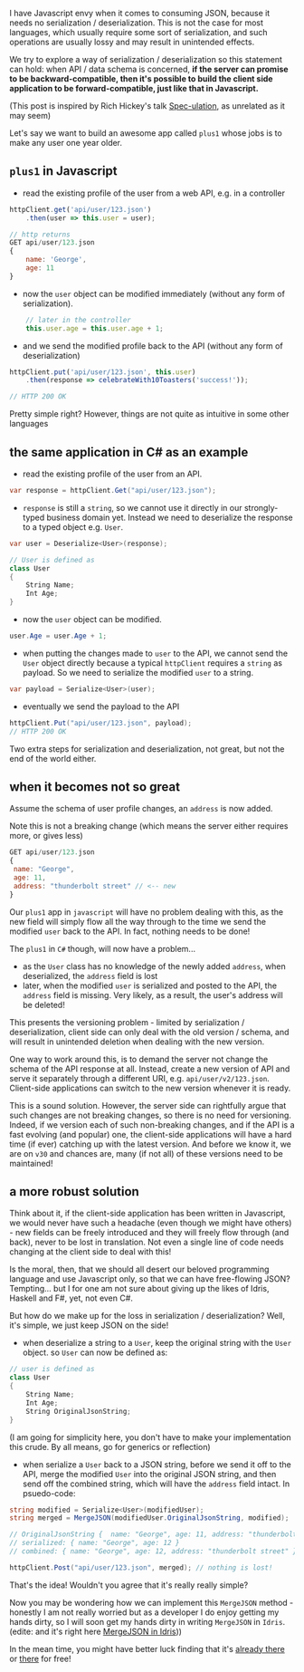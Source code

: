 I have Javascript envy when it comes to consuming JSON, because it needs no serialization / deserialization. This is not the case for most languages, which usually require some sort of serialization, and such operations are usually lossy and may result in unintended effects.

We try to explore a way of serialization / deserialization so this statement can hold: when API / data schema is concerned, **if the server can promise to be backward-compatible, then it's possible to build the client side application to be forward-compatible, just like that in Javascript.**

(This post is inspired by Rich Hickey's talk [Spec-ulation](https://youtu.be/oyLBGkS5ICk), as unrelated as it may seem)

Let's say we want to build an awesome app called ``plus1`` whose jobs is to make any user one year older.


## `plus1` in Javascript

* read the existing profile of the user from a web API, e.g. in a controller

```javascript
httpClient.get('api/user/123.json')
	.then(user => this.user = user);

// http returns
GET api/user/123.json
{
	name: 'George',
	age: 11
}
```

* now the `user` object can be modified immediately (without any form of serialization).

```javascript
	// later in the controller
	this.user.age = this.user.age + 1;
```

* and we send the modified profile back to the API (without any form of deserialization)

```javascript
httpClient.put('api/user/123.json', this.user)
	.then(response => celebrateWith10Toasters('success!'));

// HTTP 200 OK
```

Pretty simple right? However, things are not quite as intuitive in some other languages

## the same application in C# as an example

* read the existing profile of the user from an API.

```csharp
var response = httpClient.Get("api/user/123.json");
```

* `response` is still a `string`, so we cannot use it directly in our strongly-typed business domain yet. Instead we need to deserialize the response to a typed object e.g. `User`.

```csharp
var user = Deserialize<User>(response);

// User is defined as
class User
{
	String Name;
	Int Age;
}
```

* now the `user` object can be modified.

```csharp
user.Age = user.Age + 1;
```

* when putting the changes made to `user` to the API, we cannot send the `User` object directly because a typical `httpClient` requires a `string` as payload. So we need to serialize the modified `user` to a string.

```csharp
var payload = Serialize<User>(user);
```

* eventually we send the payload to the API

```csharp
httpClient.Put("api/user/123.json", payload);
// HTTP 200 OK
```

Two extra steps for serialization and deserialization, not great, but not the end of the world either.

## when it becomes not so great

Assume the schema of user profile changes, an `address` is now added.

Note this is not a breaking change (which means the server either requires more, or gives less)

```javascript
GET api/user/123.json
{
 name: "George",
 age: 11,
 address: "thunderbolt street" // <-- new
}
```

Our `plus1` app in `javascript` will have no problem dealing with this, as the new field will simply flow all the way through to the time we send the modified `user` back to the API. In fact, nothing needs to be done!

The `plus1` in `C#` though, will now have a problem...

* as the `User` class has no knowledge of the newly added `address`, when deserialized, the `address` field is lost
* later, when the modified `user` is serialized and posted to the API, the `address` field is missing. Very likely, as a result, the user's address will be deleted!

This presents the versioning problem - limited by serialization / deserialization, client side can only deal with the old version / schema, and will result in unintended deletion when dealing with the new version.

One way to work around this, is to demand the server not change the schema of the API response at all. Instead, create a new version of API and serve it separately through a different URI, e.g. `api/user/v2/123.json`. Client-side applications can switch to the new version whenever it is ready.

This is a sound solution. However, the server side can rightfully argue that such changes are not breaking changes, so there is no need for versioning. Indeed, if we version each of such non-breaking changes, and if the API is a fast evolving (and popular) one, the client-side applications will have a hard time (if ever) catching up with the latest version. And before we know it, we are on `v30` and chances are, many (if not all) of these versions need to be maintained!

## a more robust solution

Think about it, if the client-side application has been written in Javascript, we would never have such a headache (even though we might have others) - new fields can be freely introduced and they will freely flow through (and back), never to be lost in translation. Not even a single line of code needs changing at the client side to deal with this!

Is the moral, then, that we should all desert our beloved programming language and use Javascript only, so that we can have free-flowing JSON? Tempting... but I for one am not sure about giving up the likes of Idris, Haskell and F#, yet, not even C#.

But how do we make up for the loss in serialization / deserialization? Well, it's simple, we just keep JSON on the side!

* when deserialize a string to a `User`, keep the original string with the `User` object. so `User` can now be defined as:

```csharp
// user is defined as
class User
{
	String Name;
	Int Age;
	String OriginalJsonString;
}
```

(I am going for simplicity here, you don't have to make your implementation this crude. By all means, go for generics or reflection)

* when serialize a `User` back to a JSON string, before we send it off to the API, merge the modified `User` into the original JSON string, and then send off the combined string, which will have the `address` field intact. In psuedo-code:

```csharp
string modified = Serialize<User>(modifiedUser);
string merged = MergeJSON(modifiedUser.OriginalJsonString, modified);

// OriginalJsonString {  name: "George", age: 11, address: "thunderbolt street" }
// serialized: { name: "George", age: 12 }
// combined: { name: "George", age: 12, address: "thunderbolt street" }

httpClient.Post("api/user/123.json", merged); // nothing is lost!
```

That's the idea! Wouldn't you agree that it's really really simple?

Now you may be wondering how we can implement this `MergeJSON` method - honestly I am not really worried but as a developer I do enjoy getting my hands dirty, so I will soon get my hands dirty in writing `MergeJSON` in `Idris`. (edite: and it's right here [MergeJSON in Idris](./serialize-like-javascript---mergejson-in-idris-)))

In the mean time, you might have better luck finding that it's [already there](https://www.newtonsoft.com/json/help/html/MergeJson.htm) or [there](https://stackoverflow.com/questions/9895041/merging-two-json-documents-using-jackson) for free!
